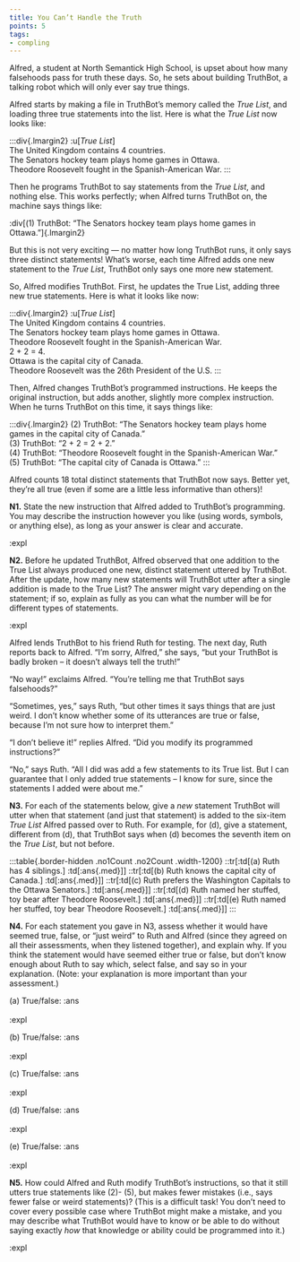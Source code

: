 ```yaml
---
title: You Can’t Handle the Truth
points: 5
tags:
- compling
---
```


Alfred, a student at North Semantick High School, is upset about how many falsehoods pass for truth these
days. So, he sets about building TruthBot, a talking robot which will only ever say true things.

Alfred starts by making a file in TruthBot’s memory called the *True List*, and loading three true statements
into the list. Here is what the *True List* now looks like:

:::div{.lmargin2}
:u[*True List*]
<br>The United Kingdom contains 4 countries.
<br>The Senators hockey team plays home games in Ottawa.
<br>Theodore Roosevelt fought in the Spanish-American War.
:::

Then he programs TruthBot to say statements from the *True List*, and nothing else. This works perfectly;
when Alfred turns TruthBot on, the machine says things like:

:div[(1) TruthBot: “The Senators hockey team plays home games in Ottawa.”]{.lmargin2}

But this is not very exciting — no matter how long TruthBot runs, it only says three distinct statements!
What’s worse, each time Alfred adds one new statement to the *True List*, TruthBot only says one more new
statement.

So, Alfred modifies TruthBot. First, he updates the True List, adding three new true statements. Here is what
it looks like now:

:::div{.lmargin2}
:u[*True List*]
<br>The United Kingdom contains 4 countries.
<br>The Senators hockey team plays home games in Ottawa.
<br>Theodore Roosevelt fought in the Spanish-American War.
<br>2 + 2 = 4.
<br>Ottawa is the capital city of Canada.
<br>Theodore Roosevelt was the 26th President of the U.S.
:::

Then, Alfred changes TruthBot’s programmed instructions. He keeps the original instruction, but adds
another, slightly more complex instruction. When he turns TruthBot on this time, it says things like:

:::div{.lmargin2}
(2) TruthBot: “The Senators hockey team plays home games in the capital city of Canada.”
<br>(3) TruthBot: “2 + 2 = 2 + 2.”
<br>(4) TruthBot: “Theodore Roosevelt fought in the Spanish-American War.”
<br>(5) TruthBot: “The capital city of Canada is Ottawa.”
:::

Alfred counts 18 total distinct statements that TruthBot now says. Better yet, they’re all true (even if some
are a little less informative than others)!

**N1.** State the new instruction that Alfred added to TruthBot’s programming. You may describe the instruction
however you like (using words, symbols, or anything else), as long as your answer is clear and accurate.

:expl

**N2.** Before he updated TruthBot, Alfred observed that one addition to the True List always produced one
new, distinct statement uttered by TruthBot. After the update, how many new statements will TruthBot utter
after a single addition is made to the True List? The answer might vary depending on the statement; if so, explain as fully as you can what the number will be for different types of statements.

:expl

Alfred lends TruthBot to his friend Ruth for testing. The next day, Ruth reports back to Alfred. “I’m sorry, Alfred,” she says, “but your TruthBot is badly broken – it doesn’t always tell the truth!”

“No way!” exclaims Alfred. “You’re telling me that TruthBot says falsehoods?”

“Sometimes, yes,” says Ruth, “but other times it says things that are just weird. I don’t know whether some
of its utterances are true or false, because I’m not sure how to interpret them.”

“I don’t believe it!” replies Alfred. “Did you modify its programmed instructions?”

“No,” says Ruth. “All I did was add a few statements to its True list. But I can guarantee that I only added true
statements – I know for sure, since the statements I added were about me.”

**N3.** For each of the statements below, give a *new* statement TruthBot will utter when that statement (and
just that statement) is added to the six-item *True List* Alfred passed over to Ruth. For example, for (d), give a
statement, different from (d), that TruthBot says when (d) becomes the seventh item on the *True List*, but
not before.

:::table{.border-hidden .no1Count .no2Count .width-1200}
::tr[:td[(a) Ruth has 4 siblings.] :td[:ans{.med}]]
::tr[:td[(b) Ruth knows the capital city of Canada.] :td[:ans{.med}]]
::tr[:td[(c) Ruth prefers the Washington Capitals to the Ottawa Senators.] :td[:ans{.med}]]
::tr[:td[(d) Ruth named her stuffed, toy bear after Theodore Roosevelt.] :td[:ans{.med}]]
::tr[:td[(e) Ruth named her stuffed, toy bear Theodore Roosevelt.] :td[:ans{.med}]]
:::

**N4.** For each statement you gave in N3, assess whether it would have seemed true, false, or “just weird” to
Ruth and Alfred (since they agreed on all their assessments, when they listened together), and explain why. If
you think the statement would have seemed either true or false, but don’t know enough about Ruth to say
which, select false, and say so in your explanation. (Note: your explanation is more important than your assessment.)

(a) True/false: :ans <br><br>:expl

(b) True/false: :ans <br><br>:expl

(c) True/false: :ans <br><br>:expl

(d) True/false: :ans <br><br>:expl

(e) True/false: :ans <br><br>:expl


**N5.** How could Alfred and Ruth modify TruthBot’s instructions, so that it still utters true statements like (2)-
(5), but makes fewer mistakes (i.e., says fewer false or weird statements)? (This is a difficult task! You don’t
need to cover every possible case where TruthBot might make a mistake, and you may describe what TruthBot would have to know or be able to do without saying exactly *how* that knowledge or ability could be programmed into it.)

:expl